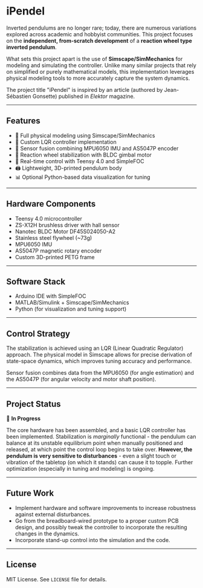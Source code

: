 # iPendel

Inverted pendulums are no longer rare; today, there are numerous variations explored across academic and hobbyist communities. This project focuses on the **independent, from-scratch development** of a **reaction wheel type inverted pendulum**.

What sets this project apart is the use of **Simscape/SimMechanics** for modeling and simulating the controller. Unlike many similar projects that rely on simplified or purely mathematical models, this implementation leverages physical modeling tools to more accurately capture the system dynamics.

The project title "iPendel" is inspired by an article (authored by Jean-Sébastien Gonsette) published in *Elektor* magazine.

---

## Features

- 🚀 Full physical modeling using Simscape/SimMechanics
- 🎯 Custom LQR controller implementation
- 🧠 Sensor fusion combining MPU6050 IMU and AS5047P encoder
- 🛞 Reaction wheel stabilization with BLDC gimbal motor
- 🧰 Real-time control with Teensy 4.0 and SimpleFOC
- 🖨️ Lightweight, 3D-printed pendulum body
- 📊 Optional Python-based data visualization for tuning

---

## Hardware Components

- Teensy 4.0 microcontroller  
- ZS-X12H brushless driver with hall sensor
- Nanotec BLDC Motor DF45S024050-A2  
- Stainless steel flywheel (~73g)  
- MPU6050 IMU  
- AS5047P magnetic rotary encoder  
- Custom 3D-printed PETG frame

---

## Software Stack

- Arduino IDE with SimpleFOC  
- MATLAB/Simulink + Simscape/SimMechanics  
- Python (for visualization and tuning support)

---

## Control Strategy

The stabilization is achieved using an LQR (Linear Quadratic Regulator) approach. The physical model in Simscape allows for precise derivation of state-space dynamics, which improves tuning accuracy and performance.

Sensor fusion combines data from the MPU6050 (for angle estimation) and the AS5047P (for angular velocity and motor shaft position).

---

## Project Status

🔧 **In Progress**

The core hardware has been assembled, and a basic LQR controller has been implemented. Stabilization is _marginally_ functional - the pendulum can balance at its unstable equilibrium point when manually positioned and released, at which point the control loop begins to take over. **However, the pendulum is very sensitive to disturbances** - even a slight touch or vibration of the tabletop (on which it stands) can cause it to topple. Further optimization (especially in tuning and modeling) is ongoing.

---

## Future Work

- Implement hardware and software improvements to increase robustness against external disturbances.
- Go from the breadboard-wired prototype to a proper custom PCB design, and possibly tweak the controller to incorporate the resulting changes in the dynamics.
- Incorporate stand-up control into the simulation and the code.

---

## License

MIT License. See `LICENSE` file for details.
